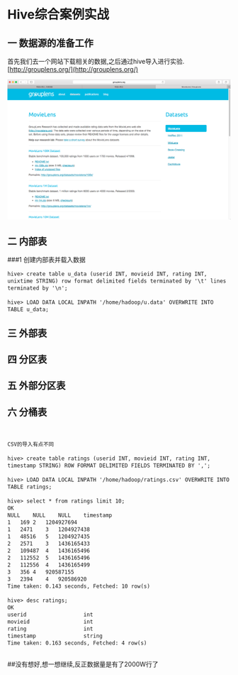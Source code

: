 # Hive综合案例实战

## 一 数据源的准备工作

首先我们去一个网站下载相关的数据,之后通过hive导入进行实验.[http://grouplens.org/](http://grouplens.org/)

![](../../images/10/chapter10001.png)

## 二 内部表

###1 创建内部表并载入数据

```
hive> create table u_data (userid INT, movieid INT, rating INT, unixtime STRING) row format delimited fields terminated by '\t' lines terminated by '\n';

hive> LOAD DATA LOCAL INPATH '/home/hadoop/u.data' OVERWRITE INTO TABLE u_data;
```

## 三 外部表

## 四 分区表

## 五 外部分区表

## 六 分桶表


```


CSV的导入有点不同

hive> create table ratings (userid INT, movieid INT, rating INT, timestamp STRING) ROW FORMAT DELIMITED FIELDS TERMINATED BY ',';

hive> LOAD DATA LOCAL INPATH '/home/hadoop/ratings.csv' OVERWRITE INTO TABLE ratings;

hive> select * from ratings limit 10;
OK
NULL	NULL	NULL	timestamp
1	169	2	1204927694
1	2471	3	1204927438
1	48516	5	1204927435
2	2571	3	1436165433
2	109487	4	1436165496
2	112552	5	1436165496
2	112556	4	1436165499
3	356	4	920587155
3	2394	4	920586920
Time taken: 0.143 seconds, Fetched: 10 row(s)

hive> desc ratings;
OK
userid              	int                 	                    
movieid             	int                 	                    
rating              	int                 	                    
timestamp           	string              	                    
Time taken: 0.163 seconds, Fetched: 4 row(s)


```
##没有想好,想一想继续,反正数据量是有了2000W行了